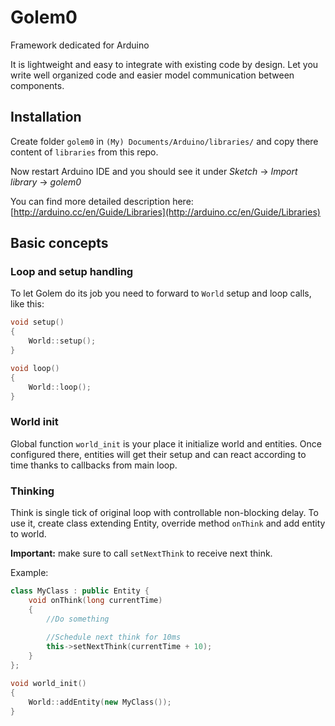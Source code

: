 # Golem0
Framework dedicated for Arduino

It is lightweight and easy to integrate with existing code by design. 
Let you write well organized code and easier model communication between components.

## Installation

Create folder `golem0` in `(My) Documents/Arduino/libraries/` and copy there content of `libraries` from this repo.
 
Now restart Arduino IDE and you should see it under _Sketch_ -> _Import library_ -> _golem0_

You can find more detailed description here: [http://arduino.cc/en/Guide/Libraries](http://arduino.cc/en/Guide/Libraries)

## Basic concepts

### Loop and setup handling

To let Golem do its job you need to forward to `World` setup and loop calls, like this:

```c++
void setup()
{
    World::setup();
}

void loop()
{
    World::loop();
}
```

### World init

Global function `world_init` is your place it initialize world and entities. 
Once configured there, entities will get their setup and can react according to time thanks to callbacks from main loop.

### Thinking

Think is single tick of original loop with controllable non-blocking delay.
To use it, create class extending Entity, override method `onThink` and add entity to world. 

**Important:** make sure to call `setNextThink` to receive next think.

Example:

```c++
class MyClass : public Entity {
    void onThink(long currentTime)
    {
        //Do something
        
        //Schedule next think for 10ms
        this->setNextThink(currentTime + 10);
    }
};

void world_init()
{
    World::addEntity(new MyClass());
}
```
